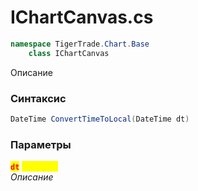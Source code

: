 
# IChartCanvas.cs
```csharp
namespace TigerTrade.Chart.Base  
    class IChartCanvas
```

Описание

### Синтаксис
```csharp
DateTime ConvertTimeToLocal(DateTime dt)
```

### Параметры  
<mark style="color:red;">**`dt`**</mark> <mark style="color:yellow;">`DateTime`</mark>  
 *Описание*  
  

                    
                    